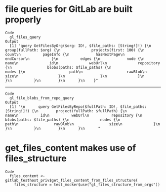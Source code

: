 # file queries for GitLab are built properly

    Code
      gl_files_query
    Output
      [1] "query GetFilesByOrg($org: ID!, $file_paths: [String!]!) {\n            group(fullPath: $org) {\n              projects(first: 100) {\n          count\n          pageInfo {\n            hasNextPage\n            endCursor\n          }\n          edges {\n            node {\n              name\n              id\n              webUrl\n              repository {\n                blobs(paths: $file_paths) {\n                  nodes {\n                    path\n                    rawBlob\n                    size\n                  }\n                }\n              }\n            }\n          }\n        }\n      }\n    }"

---

    Code
      gl_file_blobs_from_repo_query
    Output
      [1] "\n      query GetFilesByRepo($fullPath: ID!, $file_paths: [String!]!) {\n        project(fullPath: $fullPath) {\n          name\n          id\n          webUrl\n          repository {\n            blobs(paths: $file_paths) {\n              nodes {\n                path\n                rawBlob\n                size\n              }\n            }\n          }\n        }\n      }\n      "

# get_files_content makes use of files_structure

    Code
      files_content <- gitlab_testhost_priv$get_files_content_from_files_structure(
        files_structure = test_mocker$use("gl_files_structure_from_orgs"))

